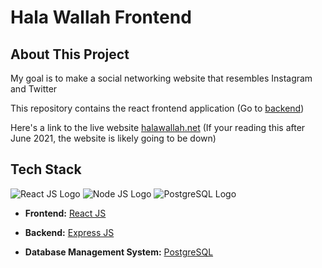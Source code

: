 # Hala Wallah Frontend

## About This Project
My goal is to make a social networking website that resembles Instagram and Twitter

This repository contains the react frontend application (Go to [backend](https://github.com/saiefelgebali/halawallah-backend))

Here's a link to the live website [halawallah.net](https://halawallah.net) (If your reading this after June 2021, the website is likely going to be down)

## Tech Stack
![React JS Logo](https://files.readme.io/320345b-React_Logo_256x256.png)
![Node JS Logo](https://d2m06gn7cjwia2.cloudfront.net/nodejs.png)
![PostgreSQL Logo](https://cdn.iconscout.com/icon/free/png-256/postgresql-226047.png)

- **Frontend:** [React JS](https://reactjs.org/)

- **Backend:** [Express JS](https://expressjs.com/)

- **Database Management System:** [PostgreSQL](https://www.postgresql.org/)
